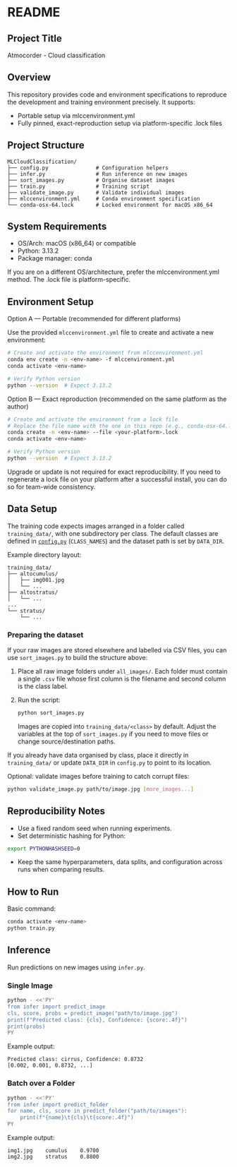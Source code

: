 # README
## Project Title
Atmocorder - Cloud classification
## Overview
This repository provides code and environment specifications to reproduce the development and training environment precisely. It supports:
- Portable setup via mlccenvironment.yml
- Fully pinned, exact-reproduction setup via platform-specific .lock files

## Project Structure

```
MLCloudClassification/
├── config.py               # Configuration helpers
├── infer.py                # Run inference on new images
├── sort_images.py          # Organise dataset images
├── train.py                # Training script
├── validate_image.py       # Validate individual images
├── mlccenvironment.yml     # Conda environment specification
└── conda-osx-64.lock       # Locked environment for macOS x86_64
```

## System Requirements
- OS/Arch: macOS (x86_64) or compatible
- Python: 3.13.2
- Package manager: conda

If you are on a different OS/architecture, prefer the mlccenvironment.yml method. The .lock file is platform-specific.
## Environment Setup
Option A — Portable (recommended for different platforms)

Use the provided `mlccenvironment.yml` file to create and activate a new environment:
``` bash
# Create and activate the environment from mlccenvironment.yml
conda env create -n <env-name> -f mlccenvironment.yml
conda activate <env-name>

# Verify Python version
python --version  # Expect 3.13.2
```
Option B — Exact reproduction (recommended on the same platform as the author)
``` bash
# Create and activate the environment from a lock file
# Replace the file name with the one in this repo (e.g., conda-osx-64.lock)
conda create -n <env-name> --file <your-platform>.lock
conda activate <env-name>

# Verify Python version
python --version  # Expect 3.13.2
```
Upgrade or update is not required for exact reproducibility. If you need to regenerate a lock file on your platform after a successful install, you can do so for team-wide consistency.
## Data Setup
The training code expects images arranged in a folder called `training_data/`,
with one subdirectory per class. The default classes are defined in
[`config.py`](config.py) (`CLASS_NAMES`) and the dataset path is set by
`DATA_DIR`.

Example directory layout:

```
training_data/
├── altocumulus/
│   ├── img001.jpg
│   └── ...
├── altostratus/
│   └── ...
...
└── stratus/
    └── ...
```

### Preparing the dataset
If your raw images are stored elsewhere and labelled via CSV files, you can
use `sort_images.py` to build the structure above:

1. Place all raw image folders under `all_images/`. Each folder must contain a
   single `.csv` file whose first column is the filename and second column is
   the class label.
2. Run the script:

   ```bash
   python sort_images.py
   ```

   Images are copied into `training_data/<class>` by default. Adjust the
   variables at the top of `sort_images.py` if you need to move files or change
   source/destination paths.

If you already have data organised by class, place it directly in
`training_data/` or update `DATA_DIR` in `config.py` to point to its location.

Optional: validate images before training to catch corrupt files:

```bash
python validate_image.py path/to/image.jpg [more_images...]
```
## Reproducibility Notes
- Use a fixed random seed when running experiments.
- Set deterministic hashing for Python:
``` bash
export PYTHONHASHSEED=0
```
- Keep the same hyperparameters, data splits, and configuration across runs when comparing results.

## How to Run
Basic command:
``` bash
conda activate <env-name>
python train.py
```

## Inference
Run predictions on new images using `infer.py`.

### Single Image
```bash
python - <<'PY'
from infer import predict_image
cls, score, probs = predict_image("path/to/image.jpg")
print(f"Predicted class: {cls}, Confidence: {score:.4f}")
print(probs)
PY
```
Example output:
```
Predicted class: cirrus, Confidence: 0.8732
[0.002, 0.001, 0.8732, ...]
```

### Batch over a Folder
```bash
python - <<'PY'
from infer import predict_folder
for name, cls, score in predict_folder("path/to/images"):
    print(f"{name}\t{cls}\t{score:.4f}")
PY
```
Example output:
```
img1.jpg    cumulus    0.9700
img2.jpg    stratus    0.8800
```
